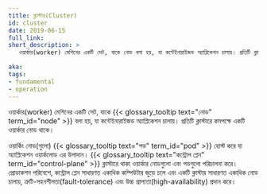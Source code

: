 ```yaml
---
title: ক্লাস্টার(Cluster)
id: cluster
date: 2019-06-15
full_link: 
short_description: >
   ওয়ার্কার(worker) মেশিনের একটি সেট, যাকে নোড বলা হয়, যা কন্টেইনারাইজড অ্যাপ্লিকেশন চালায়। প্রতিটি ক্লাস্টারে কমপক্ষে একটি ওয়ার্কার নোড থাকে।

aka: 
tags:
- fundamental
- operation
---
```

ওয়ার্কার(worker) মেশিনের একটি সেট, যাকে {{< glossary_tooltip text="নোড" term_id="node" >}} বলা হয়, 
যা কন্টেইনারাইজড অ্যাপ্লিকেশন চালায়। প্রতিটি ক্লাস্টারে কমপক্ষে একটি ওয়ার্কার নোড থাকে।

<!--more-->
ওয়ার্কিং নোড(গুলো) {{< glossary_tooltip text="পড" term_id="pod" >}} হোস্ট করে যা
অ্যাপ্লিকেশন ওয়ার্কলোড এর উপাদান।
{{< glossary_tooltip text="কন্ট্রোল প্লেন" term_id="control-plane" >}} ক্লাস্টারে থাকা
ওয়ার্কার নোডগুলো এবং পডগুলো পরিচালনা করে। প্রোডাকশন পরিবেশে, কন্ট্রোল প্লেন সাধারণত একাধিক
কম্পিউটার জুড়ে চলে এবং একটি ক্লাস্টার সাধারণত একাধিক নোড চালায়,
ত্রুটি-সহনশীলতা(fault-tolerance) এবং উচ্চ প্রাপ্যতা(high-availability) প্রদান করে।
